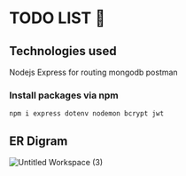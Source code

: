 # TODO LIST 📆
## Technologies used
Nodejs
Express for routing
mongodb
postman

### Install packages via npm
``` npm i express dotenv nodemon bcrypt jwt ```

## ER Digram 
![Untitled Workspace (3)](https://user-images.githubusercontent.com/92258765/145261182-25e9da72-cd36-4b92-8d14-ffe5a8915e63.jpg)
